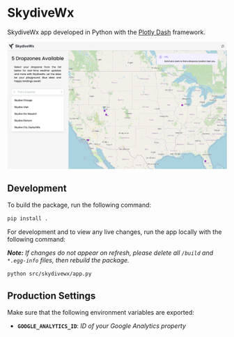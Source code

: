# SkydiveWx

SkydiveWx app developed in Python with the [Plotly Dash](https://dash.plotly.com/) framework.

![](docs/docs_img.png)

## Development

To build the package, run the following command:

```bash
pip install .
```

For development and to view any live changes, run the app locally with the following command:

_**Note:** If changes do not appear on refresh, please delete all `/build` and `*.egg-info` files, then rebuild the package._

```bash
python src/skydivewx/app.py
```

## Production Settings

Make sure that the following environment variables are exported:

- **`GOOGLE_ANALYTICS_ID`**: _ID of your Google Analytics property_
